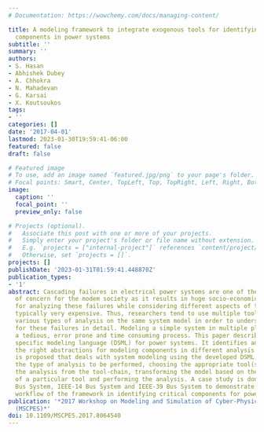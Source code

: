 ```yaml
---
# Documentation: https://wowchemy.com/docs/managing-content/

title: A modeling framework to integrate exogenous tools for identifying critical
  components in power systems
subtitle: ''
summary: ''
authors:
- S. Hasan
- Abhishek Dubey
- A. Chhokra
- N. Mahadevan
- G. Karsai
- X. Koutsoukos
tags:
- ''
categories: []
date: '2017-04-01'
lastmod: 2023-01-30T19:59:41-06:00
featured: false
draft: false

# Featured image
# To use, add an image named `featured.jpg/png` to your page's folder.
# Focal points: Smart, Center, TopLeft, Top, TopRight, Left, Right, BottomLeft, Bottom, BottomRight.
image:
  caption: ''
  focal_point: ''
  preview_only: false

# Projects (optional).
#   Associate this post with one or more of your projects.
#   Simply enter your project's folder or file name without extension.
#   E.g. `projects = ["internal-project"]` references `content/project/deep-learning/index.md`.
#   Otherwise, set `projects = []`.
projects: []
publishDate: '2023-01-31T01:59:41.448870Z'
publication_types:
- '1'
abstract: Cascading failures in electrical power systems are one of the major causes
  of concern for the modem society as it results in huge socio-economic loss. Tools
  for analyzing these failures while considering different aspects of the system are
  typically very expensive. Thus, researchers tend to use multiple tools to perform
  various types of analysis on the same system model in order to understand the reasons
  for these failures in detail. Modeling a simple system in multiple platforms is
  a tedious, error prone and time consuming process. This paper describes a domain
  specific modeling language (DSML) for power systems. It identifies and captures
  the right abstractions for modeling components in different analysis tools. A framework
  is proposed that deals with system modeling using the developed DSML, identifying
  the type of analysis to be performed, choosing the appropriate tool(s) needed for
  the analysis from the tool-chain, transforming the model based on the required specifications
  of a particular tool and performing the analysis. A case study is done on WSCC-9
  Bus System, IEEE-14 Bus System and IEEE-39 Bus System to demonstrate the entire
  workflow of the framework in identifying critical components for power systems.
publication: '*2017 Workshop on Modeling and Simulation of Cyber-Physical Energy Systems
  (MSCPES)*'
doi: 10.1109/MSCPES.2017.8064540
---
```

